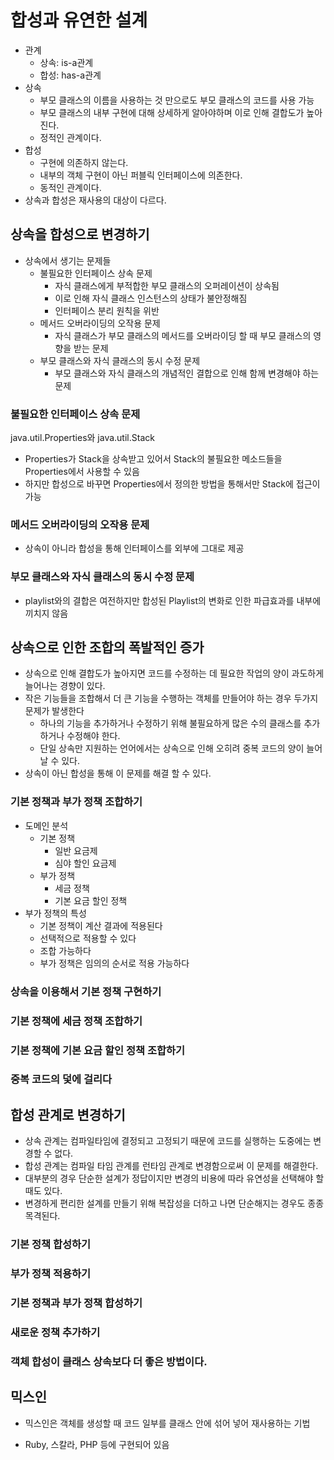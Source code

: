 # 합성과 유연한 설계

- 관계
  - 상속: is-a관계
  - 합성: has-a관계
- 상속
  - 부모 클래스의 이름을 사용하는 것 만으로도 부모 클래스의 코드를 사용 가능
  - 부모 클래스의 내부 구현에 대해 상세하게 알아야하며 이로 인해 결합도가 높아진다.
  - 정적인 관계이다.
- 합성
  - 구현에 의존하지 않는다.
  - 내부의 객체 구현이 아닌 퍼블릭 인터페이스에 의존한다.
  - 동적인 관계이다.
- 상속과 합성은 재사용의 대상이 다르다.

## 상속을 합성으로 변경하기

- 상속에서 생기는 문제들
  - 불필요한 인터페이스 상속 문제
    - 자식 클래스에게 부적합한 부모 클래스의 오퍼레이션이 상속됨
    - 이로 인해 자식 클래스 인스턴스의 상태가 불안정해짐
    - 인터페이스 분리 원칙을 위반
  - 메서드 오버라이딩의 오작용 문제
    - 자식 클래스가 부모 클래스의 메서드를 오버라이딩 할 때 부모 클래스의 영향을 받는 문제
  - 부모 클래스와 자식 클래스의 동시 수정 문제
    - 부모 클래스와 자식 클래스의 개념적인 결합으로 인해 함께 변경해야 하는 문제

### 불필요한 인터페이스 상속 문제

java.util.Properties와 java.util.Stack

- Properties가 Stack을 상속받고 있어서 Stack의 불필요한 메소드들을 Properties에서 사용할 수 있음
- 하지만 합성으로 바꾸면 Properties에서 정의한 방법을 통해서만 Stack에 접근이 가능

### 메서드 오버라이딩의 오작용 문제

- 상속이 아니라 합성을 통해 인터페이스를 외부에 그대로 제공

### 부모 클래스와 자식 클래스의 동시 수정 문제

- playlist와의 결합은 여전하지만 합성된 Playlist의 변화로 인한 파급효과를 내부에 끼치지 않음

## 상속으로 인한 조합의 폭발적인 증가

- 상속으로 인해 결합도가 높아지면 코드를 수정하는 데 필요한 작업의 양이 과도하게 늘어나는 경향이 있다.
- 작은 기능들을 조합해서 더 큰 기능을 수행하는 객체를 만들어야 하는 경우 두가지 문제가 발생한다
  - 하나의 기능을 추가하거나 수정하기 위해 불필요하게 많은 수의 클래스를 추가하거나 수정해야 한다.
  - 단일 상속만 지원하는 언어에서는 상속으로 인해 오히려 중복 코드의 양이 늘어날 수 있다.
- 상속이 아닌 합성을 통해 이 문제를 해결 할 수 있다.

### 기본 정책과 부가 정책 조합하기

- 도메인 분석
  - 기본 정책
    - 일반 요금제
    - 심야 할인 요금제
  - 부가 정책
    - 세금 정책
    - 기본 요금 할인 정책
- 부가 정책의 특성
  - 기본 정책이 계산 결과에 적용된다
  - 선택적으로 적용할 수 있다
  - 조합 가능하다
  - 부가 정책은 임의의 순서로 적용 가능하다

### 상속을 이용해서 기본 정책 구현하기

### 기본 정책에 세금 정책 조합하기

### 기본 정책에 기본 요금 할인 정책 조합하기

### 중복 코드의 덫에 걸리다

## 합성 관계로 변경하기

- 상속 관계는 컴파일타임에 결정되고 고정되기 때문에 코드를 실행하는 도중에는 변경할 수 없다.
- 합성 관계는 컴파일 타임 관계를 런타임 관계로 변경함으로써 이 문제를 해결한다.
- 대부분의 경우 단순한 설계가 정답이지만 변경의 비용에 따라 유연성을 선택해야 할 때도 있다.
- 변경하게 편리한 설계를 만들기 위해 복잡성을 더하고 나면 단순해지는 경우도 종종 목격된다.

### 기본 정책 합성하기

### 부가 정책 적용하기

### 기본 정책과 부가 정책 합성하기

### 새로운 정책 추가하기

### 객체 합성이 클래스 상속보다 더 좋은 방법이다.

## 믹스인

- 믹스인은 객체를 생성할 때 코드 일부를 클래스 안에 섞어 넣어 재사용하는 기법

- Ruby, 스칼라, PHP 등에 구현되어 있음

  